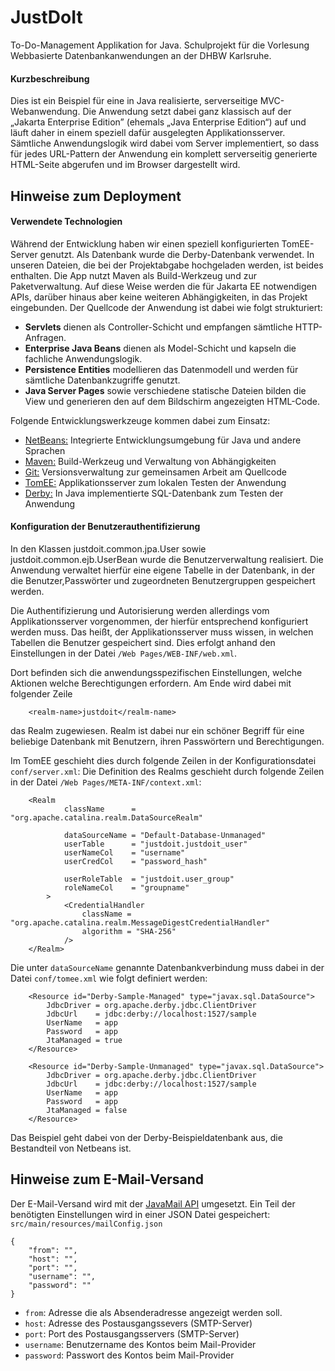 # JustDoIt

To-Do-Management Applikation for Java.
Schulprojekt für die Vorlesung Webbasierte Datenbankanwendungen an der DHBW Karlsruhe.


#### Kurzbeschreibung

Dies ist ein Beispiel für eine in Java realisierte, serverseitige MVC-Webanwendung.
Die Anwendung setzt dabei ganz klassisch auf der „Jakarta Enterprise Edition”
(ehemals „Java Enterprise Edition“) auf und läuft daher in einem speziell dafür
ausgelegten Applikationsserver. Sämtliche Anwendungslogik wird dabei vom Server
implementiert, so dass für jedes URL-Pattern der Anwendung ein komplett serverseitig
generierte HTML-Seite abgerufen und im Browser dargestellt wird.


## Hinweise zum Deployment

#### Verwendete Technologien

Während der Entwicklung haben wir einen speziell konfigurierten TomEE-Server
genutzt. Als Datenbank wurde die Derby-Datenbank verwendet. In unseren Dateien,
die bei der Projektabgabe hochgeladen werden, ist beides enthalten.
Die App nutzt Maven als Build-Werkzeug und zur Paketverwaltung. Auf diese Weise
werden die für Jakarta EE notwendigen APIs, darüber hinaus aber keine weiteren
Abhängigkeiten, in das Projekt eingebunden. Der Quellcode der Anwendung ist dabei
wie folgt strukturiert:

 * **Servlets** dienen als Controller-Schicht und empfangen sämtliche HTTP-Anfragen.
 * **Enterprise Java Beans** dienen als Model-Schicht und kapseln die fachliche Anwendungslogik.
 * **Persistence Entities** modellieren das Datenmodell und werden für sämtliche Datenbankzugriffe genutzt.
 * **Java Server Pages** sowie verschiedene statische Dateien bilden die View und generieren den
   auf dem Bildschirm angezeigten HTML-Code.

Folgende Entwicklungswerkzeuge kommen dabei zum Einsatz:

 * [NetBeans:](https://netbeans.apache.org/) Integrierte Entwicklungsumgebung für Java und andere Sprachen
 * [Maven:](https://maven.apache.org/) Build-Werkzeug und Verwaltung von Abhängigkeiten
 * [Git:](https://git-scm.com/") Versionsverwaltung zur gemeinsamen Arbeit am Quellcode
 * [TomEE:](https://tomee.apache.org/) Applikationsserver zum lokalen Testen der Anwendung
 * [Derby:](https://db.apache.org/derby/) In Java implementierte SQL-Datenbank zum Testen der Anwendung


#### Konfiguration der Benutzerauthentifizierung

In den Klassen justdoit.common.jpa.User sowie justdoit.common.ejb.UserBean wurde
die Benutzerverwaltung realisiert.
Die Anwendung verwaltet hierfür eine eigene Tabelle in der Datenbank, in der
die Benutzer,Passwörter und zugeordneten Benutzergruppen gespeichert werden.

Die Authentifizierung und Autorisierung werden allerdings vom
Applikationsserver vorgenommen, der hierfür entsprechend konfiguriert
werden muss. Das heißt, der Applikationsserver muss wissen, in welchen Tabellen
die Benutzer gespeichert sind. Dies erfolgt anhand den Einstellungen in der
Datei `/Web Pages/WEB-INF/web.xml`.

Dort befinden sich die anwendungsspezifischen Einstellungen, welche Aktionen
welche Berechtigungen erfordern. Am Ende wird dabei mit folgender Zeile

```
    <realm-name>justdoit</realm-name>
```

das Realm zugewiesen. Realm ist dabei nur ein schöner Begriff für eine
beliebige Datenbank mit Benutzern, ihren Passwörtern und Berechtigungen.

Im TomEE geschieht dies durch folgende Zeilen in der Konfigurationsdatei
`conf/server.xml`:
Die Definition des Realms geschieht durch folgende Zeilen in der Datei
`/Web Pages/META-INF/context.xml`:

```
    <Realm
            className      = "org.apache.catalina.realm.DataSourceRealm"

            dataSourceName = "Default-Database-Unmanaged"
            userTable      = "justdoit.justdoit_user"
            userNameCol    = "username"
            userCredCol    = "password_hash"

            userRoleTable  = "justdoit.user_group"
            roleNameCol    = "groupname"
        >
            <CredentialHandler
                className = "org.apache.catalina.realm.MessageDigestCredentialHandler"
                algorithm = "SHA-256"
            />
    </Realm>
```

Die unter `dataSourceName` genannte Datenbankverbindung muss dabei in der Datei
`conf/tomee.xml` wie folgt definiert werden:

```
    <Resource id="Derby-Sample-Managed" type="javax.sql.DataSource">
        JdbcDriver = org.apache.derby.jdbc.ClientDriver
        JdbcUrl    = jdbc:derby://localhost:1527/sample
        UserName   = app
        Password   = app
        JtaManaged = true
    </Resource>

    <Resource id="Derby-Sample-Unmanaged" type="javax.sql.DataSource">
        JdbcDriver = org.apache.derby.jdbc.ClientDriver
        JdbcUrl    = jdbc:derby://localhost:1527/sample
        UserName   = app
        Password   = app
        JtaManaged = false
    </Resource>
```

Das Beispiel geht dabei von der Derby-Beispieldatenbank aus, die Bestandteil
von Netbeans ist.


## Hinweise zum E-Mail-Versand

Der E-Mail-Versand wird mit der [JavaMail API](https://javaee.github.io/javamail/docs/api/) umgesetzt.
Ein Teil der benötigten Einstellungen wird in einer JSON Datei gespeichert:
`src/main/resources/mailConfig.json`

```
{
    "from": "",
    "host": "",
    "port": "",
    "username": "",
    "password": ""
}
```

* `from`: Adresse die als Absenderadresse angezeigt werden soll.
* `host`: Adresse des Postausgangssevers (SMTP-Server)
* `port`: Port des Postausgangsservers (SMTP-Server)
* `username`: Benutzername des Kontos beim Mail-Provider
* `password`: Passwort des Kontos beim Mail-Provider
